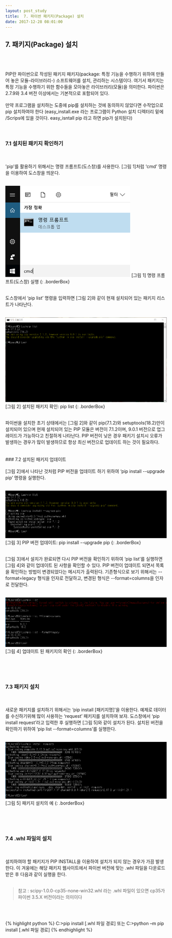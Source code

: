 ```yaml
---
layout: post_study
title:  7. 파이썬 패키지(Package) 설치
date: 2017-12-28 08:01:00
---
```

## 7. 패키지(Package) 설치
<br/><br/><br/>
PIP란 파이썬으로 작성된 패키지 패키지(package: 특정 기능을 수행하기 위하여 만들어 놓은 모듈-라이브러리-) 소프트웨어를 설치, 관리하는 시스템이다. 여기서 패키지는 특정 기능을 수행하기 위한 함수들을 모아놓은 라이브러리(모듈)을 의미한다. 파이썬은 2.7.9와 3.4 버전 이상에서는 기본적으로 포함되어 있다.
<br/><br/>
만약 프로그램을 설치하는 도중에 pip를 설치하는 것에 동의하지 않았다면 수작업으로 pip 설치하여야 한다 (easy_install.exe 라는 프로그램이 Python 설치 디렉터리 밑에 /Scrips에 있을 것이다. easy_isntall pip 라고 하면 pip가 설치된다)
<br/><br/><br/>
### 7.1 설치된 패키지 확인하기
<br/><br/>
'pip'를 활용하기 위해서는 명령 프롬프트(도스창)를 사용한다. [그림 1]처럼 ‘cmd’ 명령을 이용하여 도스창을 띄운다.
<br/><br/>

![](/asset/study/python_basic/3/1.png)
[그림 1] 명령 프롬프트(도스창) 실행
{: .borderBox}

<br/>
도스창에서 ‘pip list’ 명령을 입력하면 [그림 2]와 같이 현재 설치되어 있는 패키지 리스트가 나타난다.
<br/><br/>

![](/asset/study/python_basic/3/2.png)
[그림 2] 설치된 패키지 확인: pip list
{: .borderBox}

<br/>
파이썬을 설치한 초기 상태에서는 [그림 2]와 같이 pip(7.1.2)와 setuptools(18.2)만이 설치되어 있으며 현재 설치되어 있는 PIP 모듈은 버전이 7.1.2이며, 9.0.1 버전으로 업그레이드가 가능하다고 친절하게 나타난다. PIP 버전이 낮은 경우 패키기 설치시 오류가 발생하는 경우가 많이 발생하므로 항상 최신 버전으로 업데이트 하는 것이 필요하다.
<br/><br/><br/>
### 7.2 설치된 패키지 업데이트
<br/><br/>
[그림 2]에서 나타난 것처럼 PIP 버전을 업데이트 하기 위하여 ‘pip install --upgrade pip’ 명령을 실행한다.
<br/><br/>

![](/asset/study/python_basic/3/3.png)
[그림 3] PIP 버전 업데이트: pip install --upgrade pip
{: .borderBox}

<br/>
[그림 3]에서 설치가 완료되면 다시 PIP 버전을 확인하기 위하여 ‘pip list’를 실행하면 [그림 4]와 같이 업데이트 된 사항을 확인할 수 있다. PIP 버전이 업데이트 되면서 목록을 확인하는 방법이 변경되었다는 메시지가 출력된다. 기존형식으로 보기 위해서는 --format=legacy 형식을 인자로 전달하고, 변경된 형식은 --format=columns을 인자로 전달한다.
<br/><br/>

![](/asset/study/python_basic/3/4.png)
[그림 4] 업데이트 된 패키지의 확인
{: .borderBox}

<br/><br/><br/>
### 7.3 패키지 설치
<br/><br/>
새로운 패키지를 설치하기 위해서는 ‘pip install [패키지명]’을 이용한다. 예제로 데이터를 수신하기위해 많이 사용하는 ‘request’ 패키지를 설치하여 보자. 도스창에서 ‘pip install request’라고 입력한 후 실행하면 [그림 5]와 같이 설치가 된다. 설치된 버전을 확인하기 위하여 ‘pip list --format=columns’를 실행한다.
<br/><br/>

![](/asset/study/python_basic/3/5.png)
[그림 5] 패키지 설치의 예
{: .borderBox}

<br/><br/><br/>
### 7.4 .whl 파일의 설치
<br/><br/>
설치하여야 할 패키지가 PIP INSTALL을 이용하여 설치가 되지 않는 경우가 가끔 발생한다. 이 겨웅에는 해당 패키지 웹사이트에서 파이썬 버전에 맞는 .whl 파일을 다운로드 받은 후 다음과 같이 실행을 한다.
<br/><br/>
> 참고 : scipy-1.0.0-cp35-none-win32.whl 라는 .whl 파일이 있으면 cp35가 파이썬 3.5.X 버전이라는 의미이다

<br/><br/>

{% highlight python %}
C:\>pip install [.whl 파일 경로] 또는
C:\>python –m pip install [.whl 파일 경로]
{% endhighlight %}

<br/>
